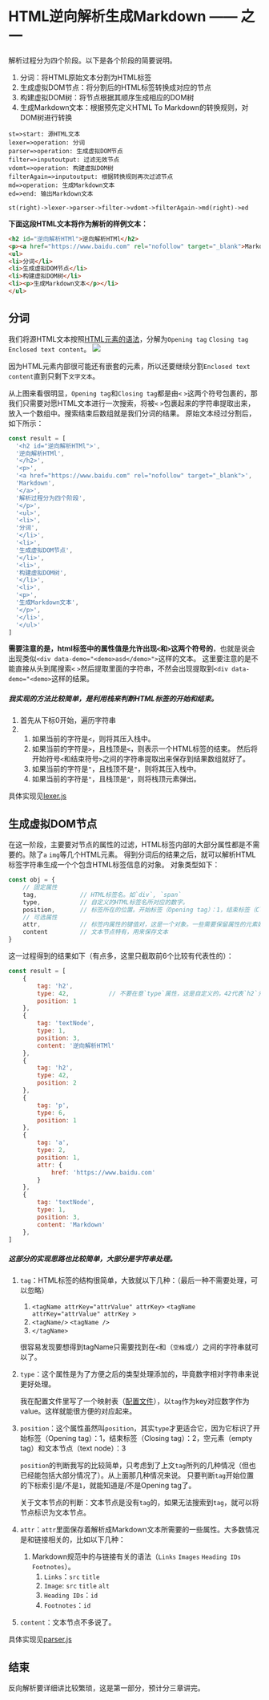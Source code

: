 # HTML逆向解析生成Markdown —— 之一
解析过程分为四个阶段。以下是各个阶段的简要说明。
1.  分词：将HTML原始文本分割为HTML标签
2.  生成虚拟DOM节点：将分割后的HTML标签转换成对应的节点
3.  构建虚拟DOM树：将节点根据其顺序生成相应的DOM树
4.  生成Markdown文本：根据预先定义HTML To Markdown的转换规则，对DOM树进行转换

```flowchart
st=>start: 源HTML文本
lexer=>operation: 分词
parser=>operation: 生成虚拟DOM节点
filter=>inputoutput: 过滤无效节点
vdomt=>operation: 构建虚拟DOM树
filterAgain=>inputoutput: 根据转换规则再次过滤节点
md=>operation: 生成Markdown文本
ed=>end: 输出Markdown文本

st(right)->lexer->parser->filter->vdomt->filterAgain->md(right)->ed
```
 
**下面这段HTML文本将作为解析的样例文本：**
```html
<h2 id="逆向解析HTMl">逆向解析HTMl</h2>
<p><a href="https://www.baidu.com" rel="nofollow" target="_blank">Markdown</a>解析过程分为四个阶段</p>
<ul>
<li>分词</li>
<li>生成虚拟DOM节点</li>
<li>构建虚拟DOM树</li>
<li><p>生成Markdown文本</p></li>
</ul>
```

## 分词
我们将源HTML文本按照[HTML元素的语法](https://developer.mozilla.org/zh-CN/docs/Glossary/HTML)，分解为`Opening tag` `Closing tag` `Enclosed text content`。
![](https://mdn.mozillademos.org/files/7659/anatomy-of-an-html-element.png)

因为HTML元素内部很可能还有嵌套的元素，所以还要继续分割`Enclosed text content`直到只剩下`文字文本`。

从上图来看很明显，`Opening tag`和`Closing tag`都是由`<` `>`这两个符号包裹的，那我们只需要对愿HTML文本进行一次搜索，将被`<` `>`包裹起来的字符串提取出来，放入一个数组中。搜索结束后数组就是我们分词的结果。
原始文本经过分割后，如下所示：
```javascript
const result = [
  '<h2 id="逆向解析HTMl">',
  '逆向解析HTMl',
  '</h2>',
  '<p>',
  '<a href="https://www.baidu.com" rel="nofollow" target="_blank">',
  'Markdown',
  '</a>',
  '解析过程分为四个阶段',
  '</p>',
  '<ul>',
  '<li>',
  '分词',
  '</li>',
  '<li>',
  '生成虚拟DOM节点',
  '</li>',
  '<li>',
  '构建虚拟DOM树',
  '</li>',
  '<li>',
  '<p>',
  '生成Markdown文本',
  '</p>',
  '</li>',
  '</ul>'
]
```

**需要注意的是，html标签中的属性值是允许出现`<`和`>`这两个符号的**，也就是说会出现类似`<div data-demo="<demo>asd</demo>">`这样的文本。
这里要注意的是不能直接从头到尾搜索`<` `>`然后提取里面的字符串，不然会出现提取到`<div data-demo="<demo>`这样的结果。

##### 我实现的方法比较简单，是利用栈来判断HTML标签的开始和结束。
1. 首先从下标0开始，遍历字符串
2. 
    1.  如果当前的字符是`<`，则将其压入栈中。
    2.  如果当前的字符是`>`，且栈顶是`<`，则表示一个HTML标签的结束。
        然后将开始符号`<`和结束符号`>`之间的字符串提取出来保存到结果数组就好了。
    3.  如果当前的字符是`"`，且栈顶不是`"`，则将其压入栈中。
    4.  如果当前的字符是`"`，且栈顶是`"`，则将栈顶元素弹出。

具体实现见[lexer.js](../src/lib/lexer.js)

## 生成虚拟DOM节点

在这一阶段，主要要对节点的属性的过滤，HTML标签内部的大部分属性都是不需要的。除了`a` `img`等几个HTML元素。
得到分词后的结果之后，就可以解析HTML标签字符串生成一个个包含HTML标签信息的对象。
对象类型如下：
```javascript
const obj = {
    // 固定属性
    tag,            // HTML标签名。如`div`, `span`
    type,           // 自定义的HTML标签名所对应的数字。
    position,       // 标签所在的位置。开始标签（Opening tag）：1，结束标签（Closing tag）：2，空元素（empty tag）和文本节点（text node）：3
    // 可选属性
    attr,           // 标签内属性的键值对，这是一个对象。一些需要保留属性的元素如`a`元素需要保留`href` `title`用来生成Markdown文本。
    content         // 文本节点特有，用来保存文本
}
```
这一过程得到的结果如下（有点多，这里只截取前6个比较有代表性的）：
```javascript
const result = [
    {
        tag: 'h2',
        type: 42,           // 不要在意`type`属性，这是自定义的，42代表`h2`元素对应数字
        position: 1
    },
    {
        tag: 'textNode',
        type: 1,
        position: 3,
        content: '逆向解析HTMl'
    },
    {
        tag: 'h2',
        type: 42,
        position: 2
    },
    {
        tag: 'p',
        type: 6,
        position: 1
    },
    {
        tag: 'a',
        type: 2,
        position: 1,
        attr: {
            href: 'https://www.baidu.com'
        }
    },
    {
        tag: 'textNode',
        type: 1,
        position: 3,
        content: 'Markdown'
    },
]
```
##### 这部分的实现思路也比较简单，大部分是字符串处理。
1.  `tag`：HTML标签的结构很简单，大致就以下几种：（最后一种不需要处理，可以忽略）
    1. `<tagName attrKey="attrValue" attrKey>` `<tagName attrKey="attrValue" attrKey >`
    2. `<tagName/>` `<tagName />`
    3. `</tagName>`
    
    很容易发现要想得到tagName只需要找到在`<`和（`空格`或`/`）之间的字符串就可以了。
2.  `type`：这个属性是为了方便之后的类型处理添加的，毕竟数字相对字符串来说更好处理。
    
    我在配置文件里写了一个映射表（[配置文件](../src/lib/config.js)），以`tag`作为key对应数字作为value。这样就能很方便的对应起来。
3.  `position`：这个属性虽然叫`position`，其实`type`才更适合它，因为它标识了开始标签（Opening tag）：1，结束标签（Closing tag）：2，空元素（empty tag）和文本节点（text node）：3
    
    `position`的判断我写的比较简单，只考虑到了上文`tag`所列的几种情况（但也已经能包括大部分情况了）。从上面那几种情况来说。
    只要判断`tag`开始位置的下标索引是/不是`1`，就能知道是/不是Opening tag了。
    
    关于文本节点的判断：文本节点是没有`tag`的，如果无法搜索到`tag`，就可以将节点标识为文本节点。
4.  `attr`：`attr`里面保存着解析成Markdown文本所需要的一些属性。大多数情况是和链接相关的，比如以下几种：
    1.  Markdown规范中的与链接有关的语法（`Links` `Images` `Heading IDs` `Footnotes`）。
        1.  `Links`：`src` `title`
        2.  `Image`: `src` `title` `alt`
        3.  `Heading IDs`：`id`
        4.  `Footnotes`：`id`
5.  `content`：文本节点不多说了。

具体实现见[parser.js](../src/lib/parser.js)

## 结束
反向解析要详细讲比较繁琐，这是第一部分，预计分三章讲完。
